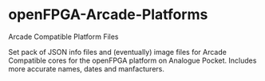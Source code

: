 # openFPGA-Arcade-Platforms
Arcade Compatible Platform Files

Set pack of JSON info files and (eventually) image files for Arcade Compatible cores for the openFPGA platform on Analogue Pocket. Includes more accurate names, dates and manfacturers.
